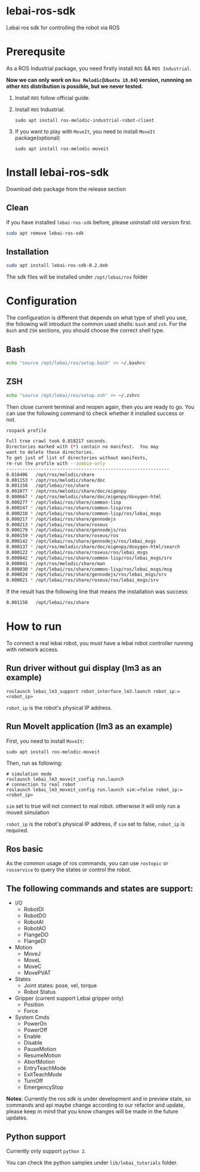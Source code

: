 # lebai-ros-sdk
Lebai ros sdk for controlling the robot via ROS

# Prerequsite

As a ROS Industrial package, you need firstly install `ROS` && `ROS Industrial`.

**Now we can only work on `Ros Melodic`(`Ubuntu 18.04`) version, runnning on other `ROS` distribution is possible, but we never tested.**

1. Install `ROS` follow official guide.

2. Install `ROS` Industrial.

   ```sudo apt install ros-melodic-industrial-robot-client```

3. If you want to play with `MoveIt`, you need to install `MoveIt` package(optional)

   ```sudo apt install ros-melodic-moveit```

# Install lebai-ros-sdk

Download deb package from the release section

## Clean
If you have installed `lebai-ros-sdk` before, please uninstall old version first.
```bash
sudo apt remove lebai-ros-sdk
```

## Installation

```bash
sudo apt install lebai-ros-sdk-0.2.deb
```

The sdk files will be installed under `/opt/lebai/ros` folder

# Configuration
The configuration is different that depends on what type of shell you use, the following will introduct the common used shells: `bash` and `zsh`.
For the `Bash` and `ZSH` sections, you should choose the correct shell type.

## Bash

```bash
echo "source /opt/lebai/ros/setup.bash" >> ~/.bashrc
```

## ZSH
```bash
echo "source /opt/lebai/ros/setup.zsh" >> ~/.zshrc
```

Then close current terminal and reopen again, then you are ready to go. 
You can use the following command to check whether it installed success or not.
```bash
rospack profile
```

```bash
Full tree crawl took 0.018217 seconds.
Directories marked with (*) contain no manifest.  You may
want to delete these directories.
To get just of list of directories without manifests,
re-run the profile with --zombie-only
-------------------------------------------------------------
0.016406   /opt/ros/melodic/share
0.001153 * /opt/ros/melodic/share/doc
0.001150   /opt/lebai/ros/share
0.001077 * /opt/ros/melodic/share/doc/eigenpy
0.000667 * /opt/ros/melodic/share/doc/eigenpy/doxygen-html
0.000277 * /opt/lebai/ros/share/common-lisp
0.000247 * /opt/lebai/ros/share/common-lisp/ros
0.000218 * /opt/lebai/ros/share/common-lisp/ros/lebai_msgs
0.000217 * /opt/lebai/ros/share/gennodejs
0.000213 * /opt/lebai/ros/share/roseus
0.000179 * /opt/lebai/ros/share/gennodejs/ros
0.000159 * /opt/lebai/ros/share/roseus/ros
0.000142 * /opt/lebai/ros/share/gennodejs/ros/lebai_msgs
0.000137 * /opt/ros/melodic/share/doc/eigenpy/doxygen-html/search
0.000122 * /opt/lebai/ros/share/roseus/ros/lebai_msgs
0.000042 * /opt/lebai/ros/share/common-lisp/ros/lebai_msgs/srv
0.000041 * /opt/ros/melodic/share/man
0.000030 * /opt/lebai/ros/share/common-lisp/ros/lebai_msgs/msg
0.000024 * /opt/lebai/ros/share/gennodejs/ros/lebai_msgs/srv
0.000021 * /opt/lebai/ros/share/roseus/ros/lebai_msgs/srv
```

If the result has the following line that means the installation was success:
```bash
0.001150   /opt/lebai/ros/share
```

# How to run

To connect a real lebai robot, you must have a lebai robot controller running with network access.

## Run driver without gui display (lm3 as an example)

```
roslaunch lebai_lm3_support robot_interface_lm3.launch robot_ip:=<robot_ip>
```

`robot_ip` is the robot's physical IP address.

## Run MoveIt application (lm3 as an example)

First, you need to install `MoveIt`:

```
sudo apt install ros-melodic-moveit
```

Then, run as following:

```
# simulation mode
roslaunch lebai_lm3_moveit_config run.launch
# connection to real robot
roslaunch lebai_lm3_moveit_config run.launch sim:=false robot_ip:=<robot_ip>
```

`sim` set to true will not connect to real robot. otherwise it will only run a moveit simulation

`robot_ip` is the robot's physical IP address, if `sim` set to false, `robot_ip` is required.

## Ros basic
As the common usage of ros commands, you can use `rostopic` or `rosservice` to query the states or control the robot.

The following commands and states are support:
- 
- I/O
  - RobotDI
  - RobotDO
  - RobotAI
  - RobotAO
  - FlangeDO
  - FlangeDI
- Motion
  - MoveJ
  - MoveL
  - MoveC
  - MovePVAT
- States
  - Joint states: pose, vel, torque
  - Robot Status
- Gripper (current support Lebai gripper only)
  - Position
  - Force
- System Cmds
  - PowerOn
  - PowerOff
  - Enable
  - Disable
  - PauseMotion
  - ResumeMotion
  - AbortMotion
  - EntryTeachMode
  - ExitTeachMode
  - TurnOff
  - EmergencyStop

**Notes**: Currently the ros sdk is under development and in preview state, so commands and api maybe change according to our refactor and update, please keep in mind that you know changes will be made in the future updates.

## Python support
Currently only support `python 2`.

You can check the python samples under `lib/lebai_tutorials` folder.



